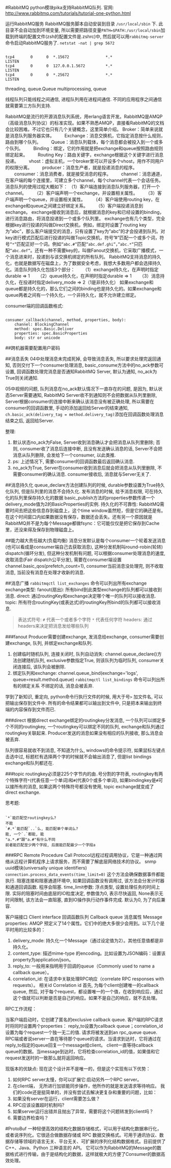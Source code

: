 #RabbitMQ
python模块pika支持RabbitMQ队列. 官网:
http://www.rabbitmq.com/tutorials/tutorial-one-python.html

运行RabbitMQ服务
RabbitMQ服务脚本自动安装到目录 `/usr/local/sbin` 下. 此目录不会自动加到环境变量, 所以需要把路径变量`PATH=$PATH:/usr/local/sbin`加载到终端的配置文件(zsh的配置文件是.zshrc)中, 然后就可以用`rabbitmq-server`命令启动RabbitMQ服务了.
`netstat -nat | grep 5672`

```

tcp4       0      0  *.15672                *.*                    LISTEN
tcp4       0      0  127.0.0.1.5672         *.*                    LISTEN
tcp4       0      0  *.25672                *.*                    LISTEN
```

threading, queue.Queue
multiprocessing, queue

线程队列只能线程之间通信, 进程队列用在进程间通信.
不同的应用程序之间通信就需要第三方队列支持.

RabbitMQ是流行的开源消息队列系统，用erlang语言开发。RabbitMQ是AMQP（高级消息队列协议）的标准实现。如果不熟悉AMQP，直接看RabbitMQ的文档会比较困难。不过它也只有几个关键概念，这里简单介绍。
    Broker：简单来说就是消息队列服务器实体。
　　Exchange：消息交换机，它指定消息按什么规则，路由到哪个队列。
　　Queue：消息队列载体，每个消息都会被投入到一个或多个队列。
　　Binding：绑定，它的作用就是把exchange和queue按照路由规则绑定起来。
　　Routing Key：路由关键字，exchange根据这个关键字进行消息投递。
　　vhost：虚拟主机，一个broker里可以开设多个vhost，用作不同用户的权限分离。
　　producer：消息生产者，就是投递消息的程序。
　　consumer：消息消费者，就是接受消息的程序。
　　channel：消息通道，在客户端的每个连接里，可建立多个channel，每个channel代表一个会话任务。
消息队列的使用过程大概如下：
（1）客户端连接到消息队列服务器，打开一个channel。
　　（2）客户端声明一个exchange，并设置相关属性。
　　（3）客户端声明一个queue，并设置相关属性。
　　（4）客户端使用routing key，在exchange和queue之间建立好绑定关系。
　　（5）客户端投递消息到exchange。
exchange接收到消息后，就根据消息的key和已经设置的binding，进行消息路由，将消息投递到一个或多个队列里。
exchange也有几个类型，完全根据key进行投递的叫做Direct交换机，例如，绑定时设置了routing key为”abc”，那么客户端提交的消息，只有设置了key为”abc”的才会投递到队列。对key进行模式匹配后进行投递的叫做Topic交换机，符号”#”匹配一个或多个词，符号`”*”`匹配正好一个词。例如`”abc.#”`匹配`”abc.def.ghi”`，`”abc.*”`只匹配`”abc.def”`。还有一种不需要key的，叫做Fanout交换机，它采取广播模式，一个消息进来时，投递到与该交换机绑定的所有队列。
RabbitMQ支持消息的持久化，也就是数据写在磁盘上，为了数据安全考虑，我想大多数用户都会选择持久化。消息队列持久化包括3个部分：
　　（1）exchange持久化，在声明时指定durable => 1
　　（2）queue持久化，在声明时指定durable => 1
　　（3）消息持久化，在投递时指定delivery_mode => 2（1是非持久化）
如果exchange和queue都是持久化的，那么它们之间的binding也是持久化的。如果exchange和queue两者之间有一个持久化，一个非持久化，就不允许建立绑定。

consumer端的回调函数格式:
```

consumer_callback(channel, method, properties, body):
    channel: BlockingChannel
    method: spec.Basic.Deliver
    properties: spec.BasicProperties
    body: str or unicode
```
##跨机器需要配置用户密码




##消息丢失
04中处理消息未完成死掉, 会导致消息丢失, 所以要求处理完返回通知, 否则交付下一个consumer处理消息, basic_consume方法中的no_ack参数可设置, 回调函数处理完消息是否通知RabbitMQ Server, 默认为通知, no_ack为True则关闭通知.

05中视频的问题, 队列消息在no_ack默认情况下一直存在的问题, 是因为, 默认状态Server需要通知, RabbitMQ Server收不到通知则不会把数据从队列里删除, Server根据consumer的连接中断来确认该消息没有被正确处理, 所以需要在consumer的回调函数里, 手动的添加返回给Server的结束通知, `ch.basic_ack(delivery_tag = method.delivery_tag)`添加在回调函数处理消息结束之后, 返回给Server.

整理:
1. 默认状态no_ack为False, Server收到消息确认才会把消息从队列里删除; 否则, consumer收了消息后连接中断, 且没有发送确认消息的话, Server不会把消息从队列删除, 会发给下一个consumer, 以此类推.
1. ps: 上述情况下, 需要consumer的回调函数最后返回确认消息.
2. no_ack为True, Server在consumer收到消息后就会把消息从队列里删除, 不需要consumer的确认消息. consumer接收后, 消息就与Server无关了.

##消息持久化
queue_declare方法创建队列的时候, durable参数设置为True持久化队列, 但是队列里的消息不会持久化.
发布消息的时候, 给予消息权限, 可在持久化的队列里保存持久化的数据
basic_publish方法的properties参数传递一个delivery_mode值为2的BasicProperties的实例.
持久化的不可靠性:
RabbitMQ需要时间去把这些信息存到磁盘上，这个time window虽然短，但是它的确还是有。在这个时间窗口内如果数据没有保存，数据还会丢失。还有另一个原因就是RabbitMQ并不是为每个Message都做fsync：它可能仅仅是把它保存到Cache里，还没来得及保存到物理磁盘上。

##能力越大责任越大(负载均衡)
消息分发默认是每个consumer一个轮着发送消息(也可以看成是consumer端自己去获取消息),
这种分发机制叫round-robin(轮转) dispatch(循环分发), 但这种分发机制有问题, 可以根据consumer处理消息的速度, 收取消息(Fair dispatch公平分发), 需要在consumer端设置channel.basic_qos(prefetch_count=1), consumer当前消息没处理完, 则不收取消息, 当前没有消息在处理才收新的消息.

##消息广播
`rabbitmqctl list_exchanges` 命令可以列出所有exchange
exchange类型:
fanout(扇出): 所有bind到此类型exchange的队列都可以接收到消息.
direct: 通过routingKey和exchange决定哪个唯一的队列可以接收消息.
topic: 所有符合routingKey(或表达式)的routingKey所bind的队列都可以接收消息.
> 表达式符号:
> `#` 代表一个或者多个字符
> `*` 代表任何字符
headers: 通过headers来决定把消息发给哪些队列

###fanout
Producer需要创建exchange, 发消息给exchange, consumer需要创建exchange, 队列, 并绑定exchange和队列.
1. 创建临时随机队列, 连接关闭时, 队列自动消失:
channel.queue_declare()方法创建随机队列, exclusive参数指定True, 则该队列为临时队列, consumer关闭连接后, 该队列会被删除.
2. 绑定队列和exchange:
channel.queue_bind(exchange='logs',  
                   queue=result.method.queue)
`rabbitmqctl list_bindings` 命令可以列出所有的绑定关系
不绑定的话, 消息会被丢弃.

学到了新知识, 重定向, python命令行执行文件的时候, 用大于号`>` 加文件名, 可以把输出保存到文件中. 所有的命令结果都可以输出到文件中, 只是把本来输出到终端的内容保存到文件而已.

###direct
根据direct exchange绑定的routingkey分发消息, 一个队列可以绑定多个不同的routingkey, 一个routingkey可以绑定不同的队列, exchange和队列通过routingkey关联起来. Producer发送的消息如果没有相应的队列接收, 那么消息会被丢弃.

队列很容易就收不到消息, 不知道为什么, windows的命令提示符, 如果鼠标左键点击选中过, 标题栏有选择两个字的时候就不会输出消息了, 但是list bindings exchange和队列都还在.

###topic
routingkey必须是225个字节内的由`.`号分割的字符表, routingkey有两个特殊字符`*`(代表任意一个单词)和`#`(代表0个或多个单词), 如果bindingkey是`#`可以接所有的消息, 如果这两个特殊符号都没有使用, topic exchange就变成了direct exchange.

思考题:
```

`*`能匹配空routingkey么?
不能
`#.*`能匹配`..`么, 能匹配单个单词么?
能, 一个`.`都能, 能
"a.*.#"跟"a.#"有什么不同
前者能匹配至少两个字段, 后面能匹配最少一个字段a
```

###RPC
Remote Procedure Call Protocol远程过程调用协议，它是一种通过网络从远程计算机程序上请求服务，而不需要了解底层网络技术的协议。
snmp
uuid模块(universally unique identifiers)
`connection.process_data_events(time_limit=0)`
这个方法会确保数据事件都能执行. 阻塞连接和阻塞通道环境中, 如果回调函数没有调用过, 该方法会分发计时器和通道回调函数. 程序会阻塞.
time_limit参数: 浮点类型, 设置处理任务的时间上限. 实际的阻塞时间由底层的IO粒度决定, 参数值为0, 表示尽快返回, None表示无时间限制, 该方法会一直阻塞, 直到IO操作执行动作事件完成. 默认为0, 为了向后兼容.

客户端接口 Client interface
回调函数队列 Callback queue
消息属性 Message properties:
AMQP 预定义了14个属性。它们中的绝大多很少会用到。以下几个是平时用的比较多的：
1. delivery_mode: 持久化一个Message（通过设定值为2）。其他任意值都是非持久化。
2. content_type: 描述mime-type 的encoding。比如设置为JSON编码：设置该property为application/json。
3. reply_to: 一般用来指明用于回调的queue（Commonly used to name a callback queue）。
4. correlation_id: 在请求中关联处理RPC响应（correlate RPC responses with requests）。
相关id Correlation id
首先, 为每个client创建唯一的callback queue, 然后, 对于每个request，都设置唯一的一个值，在收到响应后，通过这个值就可以判断是否是自己的响应。如果不是自己的响应，就不去处理。

RPC工作流程：

当客户端启动时，它创建了匿名的exclusive callback queue.
客户端的RPC请求时将同时设置两个properties： reply_to设置为callback queue；correlation_id设置为每个request一个独一无二的值.
请求将被发送到an rpc_queue queue.
RPC端或者说server一直在等待那个queue的请求。当请求到达时，它将通过在reply_to指定的queue回复一个message给client。
client一直等待callback queue的数据。当message到达时，它将检查correlation_id的值，如果值和它request发送时的一致那么就将返回响应。

现版本的优缺点:
现在这个设计并不是唯一的，但是这个实现有以下优势：
1. 如何RPC server太慢，你可以扩展它:启动另外一个RPC server。
2. 在client端， 无所进行加锁能同步操作，他所作的就是发送请求等待响应。
我们的code还是挺简单的，并没有尝试去解决更复杂和重要的问题，比如：
1. 如果没有server在运行，client需要怎么做？
2. RPC应该设置超时机制吗?
3. 如果server运行出错并且抛出了异常，需要将这个问题转发到client吗？
4. 需要边界检查吗？

#ProtoBuf
一种轻便高效的结构化数据存储格式，可以用于结构化数据串行化，或者说序列化。它很适合做数据存储或 RPC 数据交换格式。可用于通讯协议、数据存储等领域的语言无关、平台无关、可扩展的序列化结构数据格式。目前提供了 C++、Java、Python 三种语言的 API。
它可以作为RabbitMQ的Message的数据格式进行传输，由于是结构化的数据，这样就极大的方便了Consumer的数据高效处理。
